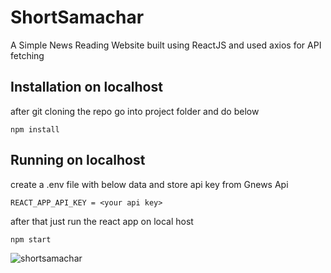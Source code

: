 # ShortSamachar
A Simple News Reading Website built using ReactJS and used axios for API fetching
## Installation on localhost
after git cloning the repo
go into project folder and do below
```
npm install
```

## Running on localhost
create a .env file with below data and store api key from Gnews Api
```
REACT_APP_API_KEY = <your api key>
```
after that just run the react app on local host 

```
npm start
```

![shortsamachar](https://github.com/sunnykumar26/ShortSamachar/assets/113859373/7895e077-f6ff-4856-956d-e6d086289d9e)
